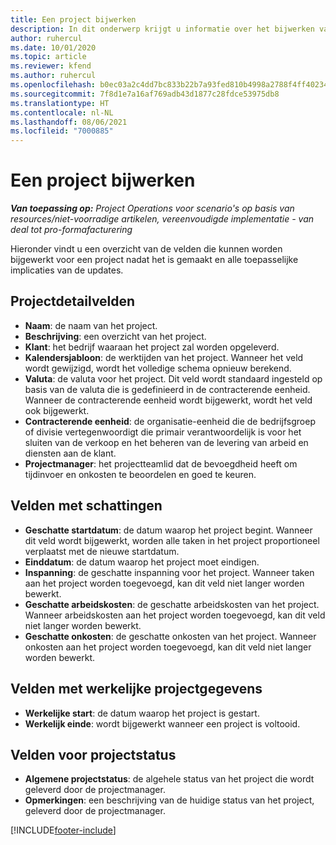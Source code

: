 ```yaml
---
title: Een project bijwerken
description: In dit onderwerp krijgt u informatie over het bijwerken van projecten in Project Operations.
author: ruhercul
ms.date: 10/01/2020
ms.topic: article
ms.reviewer: kfend
ms.author: ruhercul
ms.openlocfilehash: b0ec03a2c4dd7bc833b22b7a93fed810b4998a2788f4ff40234e3dd163bd9eb6
ms.sourcegitcommit: 7f8d1e7a16af769adb43d1877c28fdce53975db8
ms.translationtype: HT
ms.contentlocale: nl-NL
ms.lasthandoff: 08/06/2021
ms.locfileid: "7000885"
---
```

# <a name="update-a-project"></a>Een project bijwerken

_**Van toepassing op:** Project Operations voor scenario's op basis van resources/niet-voorradige artikelen, vereenvoudigde implementatie - van deal tot pro-formafacturering_

Hieronder vindt u een overzicht van de velden die kunnen worden bijgewerkt voor een project nadat het is gemaakt en alle toepasselijke implicaties van de updates.

## <a name="project-detail-fields"></a>Projectdetailvelden

- **Naam**: de naam van het project.
- **Beschrijving**: een overzicht van het project.
- **Klant**: het bedrijf waaraan het project zal worden opgeleverd.
- **Kalendersjabloon**: de werktijden van het project. Wanneer het veld wordt gewijzigd, wordt het volledige schema opnieuw berekend.
- **Valuta**: de valuta voor het project. Dit veld wordt standaard ingesteld op basis van de valuta die is gedefinieerd in de contracterende eenheid. Wanneer de contracterende eenheid wordt bijgewerkt, wordt het veld ook bijgewerkt.
- **Contracterende eenheid**: de organisatie-eenheid die de bedrijfsgroep of divisie vertegenwoordigt die primair verantwoordelijk is voor het sluiten van de verkoop en het beheren van de levering van arbeid en diensten aan de klant. 
- **Projectmanager**: het projectteamlid dat de bevoegdheid heeft om tijdinvoer en onkosten te beoordelen en goed te keuren.

## <a name="estimate-fields"></a>Velden met schattingen

- **Geschatte startdatum**: de datum waarop het project begint. Wanneer dit veld wordt bijgewerkt, worden alle taken in het project proportioneel verplaatst met de nieuwe startdatum.
- **Einddatum**: de datum waarop het project moet eindigen.
- **Inspanning**: de geschatte inspanning voor het project. Wanneer taken aan het project worden toegevoegd, kan dit veld niet langer worden bewerkt.
- **Geschatte arbeidskosten**: de geschatte arbeidskosten van het project. Wanneer arbeidskosten aan het project worden toegevoegd, kan dit veld niet langer worden bewerkt.
- **Geschatte onkosten**: de geschatte onkosten van het project. Wanneer onkosten aan het project worden toegevoegd, kan dit veld niet langer worden bewerkt.

## <a name="project-actual-fields"></a>Velden met werkelijke projectgegevens
- **Werkelijke start**: de datum waarop het project is gestart.
- **Werkelijk einde**: wordt bijgewerkt wanneer een project is voltooid.

## <a name="project-status-fields"></a>Velden voor projectstatus

- **Algemene projectstatus**: de algehele status van het project die wordt geleverd door de projectmanager.
- **Opmerkingen**: een beschrijving van de huidige status van het project, geleverd door de projectmanager.



[!INCLUDE[footer-include](../includes/footer-banner.md)]